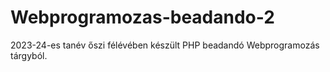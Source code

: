 # Webprogramozas-beadando-2
2023-24-es tanév őszi félévében készült PHP beadandó Webprogramozás tárgyból. 
